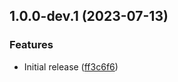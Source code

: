 ## 1.0.0-dev.1 (2023-07-13)


### Features

* Initial release ([ff3c6f6](https://github.com/Sese-Schneider/ha-more-info-multi-card/commit/ff3c6f614b7b4d91592d0351b69d81c77cce1f6e))
